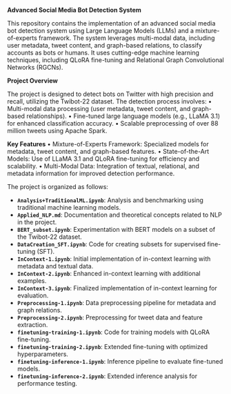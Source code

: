 **Advanced Social Media Bot Detection System** 

This repository contains the implementation of an advanced social media bot detection system using Large Language Models (LLMs) and a mixture-of-experts framework. The system leverages multi-modal data, including user metadata, tweet content, and graph-based relations, to classify accounts as bots or humans. It uses cutting-edge machine learning techniques, including QLoRA fine-tuning and Relational Graph Convolutional Networks (RGCNs).

**Project Overview**

The project is designed to detect bots on Twitter with high precision and recall, utilizing the Twibot-22 dataset. The detection process involves:
	•	Multi-modal data processing (user metadata, tweet content, and graph-based relationships).
	•	Fine-tuned large language models (e.g., LLaMA 3.1) for enhanced classification accuracy.
	•	Scalable preprocessing of over 88 million tweets using Apache Spark.

**Key Features**
	•	Mixture-of-Experts Framework: Specialized models for metadata, tweet content, and graph-based features.
	•	State-of-the-Art Models: Use of LLaMA 3.1 and QLoRA fine-tuning for efficiency and scalability.
	•	Multi-Modal Data: Integration of textual, relational, and metadata information for improved detection performance.

The project is organized as follows:

- **`Analysis+TraditionalML.ipynb`**: Analysis and benchmarking using traditional machine learning models.
- **`Applied_NLP.md`**: Documentation and theoretical concepts related to NLP in the project.
- **`BERT_subset.ipynb`**: Experimentation with BERT models on a subset of the Twibot-22 dataset.
- **`DataCreation_SFT.ipynb`**: Code for creating subsets for supervised fine-tuning (SFT).
- **`InContext-1.ipynb`**: Initial implementation of in-context learning with metadata and textual data.
- **`InContext-2.ipynb`**: Enhanced in-context learning with additional examples.
- **`InContext-3.ipynb`**: Finalized implementation of in-context learning for evaluation.
- **`Preprocessing-1.ipynb`**: Data preprocessing pipeline for metadata and graph relations.
- **`Preprocessing-2.ipynb`**: Preprocessing for tweet data and feature extraction.
- **`finetuning-training-1.ipynb`**: Code for training models with QLoRA fine-tuning.
- **`finetuning-training-2.ipynb`**: Extended fine-tuning with optimized hyperparameters.
- **`finetuning-inference-1.ipynb`**: Inference pipeline to evaluate fine-tuned models.
- **`finetuning-inference-2.ipynb`**: Extended inference analysis for performance testing.
